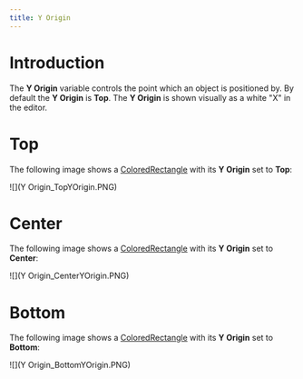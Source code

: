 ```yaml
---
title: Y Origin
---
```


# Introduction

The **Y Origin** variable controls the point which an object is positioned by. By default the **Y Origin** is **Top**. The **Y Origin** is shown visually as a white "X" in the editor.

# Top

The following image shows a [ColoredRectangle](ColoredRectangle) with its **Y Origin** set to **Top**:

![](Y Origin_TopYOrigin.PNG)

# Center

The following image shows a [ColoredRectangle](ColoredRectangle) with its **Y Origin** set to **Center**:

![](Y Origin_CenterYOrigin.PNG)

# Bottom

The following image shows a [ColoredRectangle](ColoredRectangle) with its **Y Origin** set to **Bottom**:

![](Y Origin_BottomYOrigin.PNG)